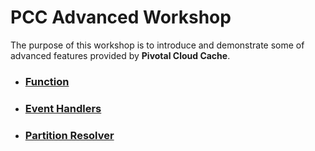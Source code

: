 # PCC Advanced Workshop

The purpose of this workshop is to introduce and demonstrate some of advanced features provided by **Pivotal Cloud Cache**. 
 
- ### [Function](pcc-function/README.md)

- ### [Event Handlers](pcc-event-handler/README.md)
- ### [Partition Resolver]()


